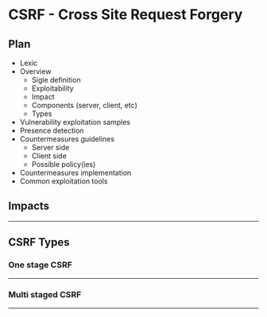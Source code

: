 # CSRF - Cross Site Request Forgery
## Plan
* Lexic
* Overview 
   * Sigle definition
   * Exploitability
   * Impact
   * Components (server, client, etc)
   * Types 
* Vulnerability exploitation samples
* Presence detection
* Countermeasures guidelines
   * Server side
   * Client side
   * Possible policy(ies)
* Countermeasures implementation
* Common exploitation tools 

## Impacts 
------
## CSRF Types 
### One stage CSRF
--------
### Multi staged CSRF 
--------
